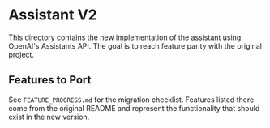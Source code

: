 # Assistant V2

This directory contains the new implementation of the assistant using OpenAI's Assistants API. The goal is to reach feature parity with the original project.

## Features to Port

See `FEATURE_PROGRESS.md` for the migration checklist. Features listed there come from the original README and represent the functionality that should exist in the new version.
